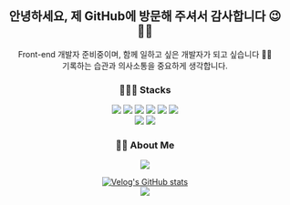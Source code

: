 <div align=center>

<!-- ![header](https://capsule-render.vercel.app/api?type=wave&color=auto&height=300&section=header&text=hi💕&fontSize=50) -->
## 안녕하세요, 제 GitHub에 방문해 주셔서 감사합니다 😉👋🏻
  Front-end 개발자 준비중이며, 함께 일하고 싶은 개발자가 되고 싶습니다 👩🏻<br />
  기록하는 습관과 의사소통을 중요하게 생각합니다.

### 👩🏻‍💻 Stacks
<img src="https://img.shields.io/badge/HTML5-E34F26?style=flat-square&logo=html5&logoColor=white">
<img src="https://img.shields.io/badge/CSS-1572B6?style=flat-square&logo=css3&logoColor=white">
<img src="https://img.shields.io/badge/JavaScript-F7DF1E?style=flat-square&logo=javascript&logoColor=black">
<img src="https://img.shields.io/badge/TypeScript-3178C6?style=flat&logo=TypeScript&logoColor=white"/>
<img src="https://img.shields.io/badge/React-61DAFB?style=flat&logo=React&logoColor=white"/>
<img src="https://img.shields.io/badge/Next.js-000000?style=flat&logo=Next.js&logoColor=white"/>
  <br>  <img src="https://img.shields.io/badge/styled components-DB7093?style=flat&logo=styled-components&logoColor=white"/>
  <img src="https://img.shields.io/badge/Tailwind CSS-06B6D4?style=flat&logo=Tailwind CSS&logoColor=white"/>
  

### 🖐🏻 About Me
<a href="https://velog.io/@jellyjw" target="_blank"><img src="https://img.shields.io/badge/Velog-20c997?style=flat&logo=Velog&logoColor=white"/></a>
  
  [![Velog's GitHub stats](https://velog-readme-stats.vercel.app/api?name=jellyjw&color=dark)](https://github.com/jellyjw/velog-readme-stats)<br />
<img src="https://github-readme-stats.vercel.app/api?username=jellyjw&show_icons=true">
  
</div>
